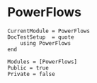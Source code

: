 # PowerFlows

```@meta
CurrentModule = PowerFlows
DocTestSetup  = quote
    using PowerFlows
end
```

```@autodocs
Modules = [PowerFlows]
Public = true
Private = false
```
